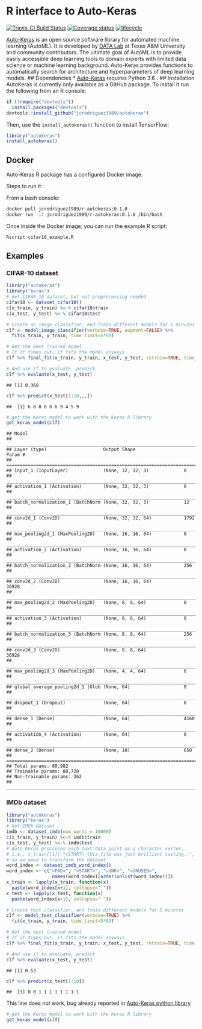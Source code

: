 R interface to Auto-Keras
================

[![Travis-CI Build
Status](https://travis-ci.org/jcrodriguez1989/autokeras.svg?branch=dev)](https://travis-ci.org/jcrodriguez1989/autokeras)
[![Coverage
status](https://codecov.io/gh/jcrodriguez1989/autokeras/branch/dev/graph/badge.svg)](https://codecov.io/gh/jcrodriguez1989/autokeras/branch/dev)
[![lifecycle](https://img.shields.io/badge/lifecycle-experimental-orange.svg)](https://www.tidyverse.org/lifecycle/#experimental)

[Auto-Keras](https://autokeras.com/) is an open source software library
for automated machine learning (AutoML). It is developed by [DATA
Lab](http://faculty.cs.tamu.edu/xiahu/index.html) at Texas A\&M
University and community contributors. The ultimate goal of AutoML is to
provide easily accessible deep learning tools to domain experts with
limited data science or machine learning background. Auto-Keras provides
functions to automatically search for architecture and hyperparameters
of deep learning models. \#\# Dependencies \*
[Auto-Keras](https://autokeras.com/) requires Python 3.6 . \#\#
Installation AutoKeras is currently only available as a GitHub package.
To install it run the following from an R console:

``` r
if (!require("devtools"))
  install.packages("devtools")
devtools::install_github("jcrodriguez1989/autokeras")
```

Then, use the `install_autokeras()` function to install TensorFlow:

``` r
library("autokeras")
install_autokeras()
```

## Docker

Auto-Keras R package has a configured Docker image.

Steps to run it:

From a bash console:

``` bash
docker pull jcrodriguez1989/r-autokeras:0.1.0
docker run -it jcrodriguez1989/r-autokeras:0.1.0 /bin/bash
```

Once inside the Docker image, you can run the example R script:

``` bash
Rscript cifar10_example.R
```

## Examples

### CIFAR-10 dataset

``` r
library("autokeras")
library("keras")
# Get CIFAR-10 dataset, but not preprocessing needed
cifar10 <- dataset_cifar10()
c(x_train, y_train) %<-% cifar10$train
c(x_test, y_test) %<-% cifar10$test
```

``` r
# Create an image classifier, and train different models for 5 minutes
clf <- model_image_classifier(verbose=TRUE, augment=FALSE) %>% 
  fit(x_train, y_train, time_limit=5*60)
```

``` r
# Get the best trained model
# If it times out, it fits the model anyways
clf %>% final_fit(x_train, y_train, x_test, y_test, retrain=TRUE, time_limit=60)
```

``` r
# And use it to evaluate, predict
clf %>% evaluate(x_test, y_test)
```

    ## [1] 0.368

``` r
clf %>% predict(x_test[1:10,,,])
```

    ##  [1] 6 8 8 8 6 6 9 4 5 9

``` r
# get the Keras model to work with the Keras R library
get_keras_model(clf)
```

    ## Model
    ## ___________________________________________________________________________
    ## Layer (type)                     Output Shape                  Param #     
    ## ===========================================================================
    ## input_1 (InputLayer)             (None, 32, 32, 3)             0           
    ## ___________________________________________________________________________
    ## activation_1 (Activation)        (None, 32, 32, 3)             0           
    ## ___________________________________________________________________________
    ## batch_normalization_1 (BatchNorm (None, 32, 32, 3)             12          
    ## ___________________________________________________________________________
    ## conv2d_1 (Conv2D)                (None, 32, 32, 64)            1792        
    ## ___________________________________________________________________________
    ## max_pooling2d_1 (MaxPooling2D)   (None, 16, 16, 64)            0           
    ## ___________________________________________________________________________
    ## activation_2 (Activation)        (None, 16, 16, 64)            0           
    ## ___________________________________________________________________________
    ## batch_normalization_2 (BatchNorm (None, 16, 16, 64)            256         
    ## ___________________________________________________________________________
    ## conv2d_2 (Conv2D)                (None, 16, 16, 64)            36928       
    ## ___________________________________________________________________________
    ## max_pooling2d_2 (MaxPooling2D)   (None, 8, 8, 64)              0           
    ## ___________________________________________________________________________
    ## activation_3 (Activation)        (None, 8, 8, 64)              0           
    ## ___________________________________________________________________________
    ## batch_normalization_3 (BatchNorm (None, 8, 8, 64)              256         
    ## ___________________________________________________________________________
    ## conv2d_3 (Conv2D)                (None, 8, 8, 64)              36928       
    ## ___________________________________________________________________________
    ## max_pooling2d_3 (MaxPooling2D)   (None, 4, 4, 64)              0           
    ## ___________________________________________________________________________
    ## global_average_pooling2d_1 (Glob (None, 64)                    0           
    ## ___________________________________________________________________________
    ## dropout_1 (Dropout)              (None, 64)                    0           
    ## ___________________________________________________________________________
    ## dense_1 (Dense)                  (None, 64)                    4160        
    ## ___________________________________________________________________________
    ## activation_4 (Activation)        (None, 64)                    0           
    ## ___________________________________________________________________________
    ## dense_2 (Dense)                  (None, 10)                    650         
    ## ===========================================================================
    ## Total params: 80,982
    ## Trainable params: 80,720
    ## Non-trainable params: 262
    ## ___________________________________________________________________________

### IMDb dataset

``` r
library("autokeras")
library("keras")
# Get IMDb dataset
imdb <- dataset_imdb(num_words = 10000)
c(x_train, y_train) %<-% imdb$train
c(x_test, y_test) %<-% imdb$test
# Auto-Keras procceses each text data point as a character vector,
# i.e., x_train[[1]] "<START> this film was just brilliant casting..",
# so we need to transform the dataset.
word_index <- dataset_imdb_word_index()
word_index <- c("<PAD>", "<START>", "<UNK>", "<UNUSED>",
                 names(word_index)[order(unlist(word_index))])
x_train <- lapply(x_train, function(x)
  paste(word_index[x+1], collapse=" "))
x_test <- lapply(x_test, function(x)
  paste(word_index[x+1], collapse=" "))
```

``` r
# Create text classifier, and train different models for 5 minutes
clf <- model_text_classifier(verbose=TRUE) %>%
  fit(x_train, y_train, time_limit=5*60)
```

``` r
# Get the best trained model
# If it times out, it fits the model anyways
clf %>% final_fit(x_train, y_train, x_test, y_test, retrain=TRUE, time_limit=60)
```

``` r
# And use it to evaluate, predict
clf %>% evaluate(x_test, y_test)
```

    ## [1] 0.53

``` r
clf %>% predict(x_test[1:10])
```

    ##  [1] 0 0 1 1 1 1 1 1 1 1

This line does not work, bug already reported in [Auto-Keras python
library](https://github.com/keras-team/autokeras/issues/394)

``` r
# get the Keras model to work with the Keras R library
get_keras_model(clf)
```
